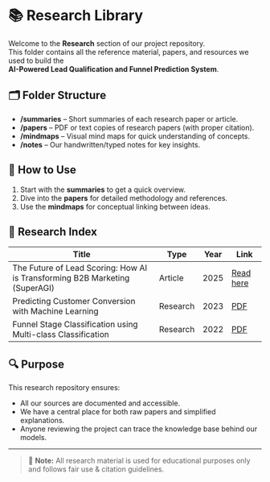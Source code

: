 # 📚 Research Library

Welcome to the **Research** section of our project repository.  
This folder contains all the reference material, papers, and resources we used to build the  
**AI-Powered Lead Qualification and Funnel Prediction System**.



## 🗂 Folder Structure
- **/summaries** – Short summaries of each research paper or article.  
- **/papers** – PDF or text copies of research papers (with proper citation).  
- **/mindmaps** – Visual mind maps for quick understanding of concepts.  
- **/notes** – Our handwritten/typed notes for key insights.



## 📄 How to Use
1. Start with the **summaries** to get a quick overview.  
2. Dive into the **papers** for detailed methodology and references.  
3. Use the **mindmaps** for conceptual linking between ideas.  



## 📑 Research Index

| Title                                                                                       | Type       | Year | Link                                                                                         |
|---------------------------------------------------------------------------------------------|------------|------|----------------------------------------------------------------------------------------------|
| The Future of Lead Scoring: How AI is Transforming B2B Marketing (SuperAGI)                 | Article    | 2025 | [Read here](https://superagi.com/the-future-of-lead-scoring-how-ai-is-transforming-b2b-marketing-trends-in-2025-and-beyond/) |
| Predicting Customer Conversion with Machine Learning                                        | Research   | 2023 | [PDF](./papers/customer_conversion_prediction.pdf)                                           |
| Funnel Stage Classification using Multi-class Classification                               | Research   | 2022 | [PDF](./papers/funnel_stage_classification.pdf)                                              |



## 🔍 Purpose
This research repository ensures:
- All our sources are documented and accessible.
- We have a central place for both raw papers and simplified explanations.
- Anyone reviewing the project can trace the knowledge base behind our models.

---

> 📌 **Note:** All research material is used for educational purposes only and follows fair use & citation guidelines.
